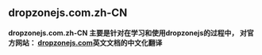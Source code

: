 ## dropzonejs.com.zh-CN ##

**dropzonejs.com.zh-CN 主要是针对在学习和使用dropzonejs的过程中， 对官方网站： [dropzonejs.com]('http://www.dropzonejs.com/','dropzonejs')英文文档的中文化翻译**

